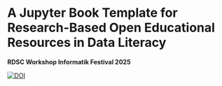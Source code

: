 # A Jupyter Book Template for Research-Based Open Educational Resources in Data Literacy

**RDSC Workshop Informatik Festival 2025**

[![DOI](https://zenodo.org/badge/1057135310.svg)](https://doi.org/10.5281/zenodo.17132243)
